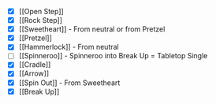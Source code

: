- [x] [[Open Step]]
- [x] [[Rock Step]]
- [x] [[Sweetheart]] - From neutral or from Pretzel
- [x] [[Pretzel]]
- [x] [[Hammerlock]] - From neutral
- [ ] [[Spinneroo]] - Spinneroo into Break Up = Tabletop Single
- [x] [[Cradle]]
- [x] [[Arrow]]
- [x] [[Spin Out]] - From Sweetheart
- [x] [[Break Up]]